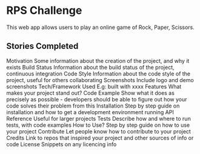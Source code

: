 # RPS Challenge
This web app allows users to play an online game of Rock, Paper, Scissors.

## Stories Completed


Motivation
Some information about the creation of the project, and why it exists
Build Status
Information about the build status of the project, continuous integration
Code Style
Information about the code style of the project, useful for others collaborating
Screenshots
Include logo and demo screenshots
Tech/Framework Used
E.g: built with xxxx
Features
What makes your project stand out?
Code Example
Show what it does as precisely as possible - developers should be able to figure out how your code solves their problem from this
Installation
Step by step guide on installation and how to get a development environment running
API Reference
Useful for larger projects
Tests
Describe how and where to run tests, with code examples
How to Use?
Step by step guide on how to use your project
Contribute
Let people know how to contribute to your project
Credits
Link to repos that inspired your project and other sources of info or code
License
Snippets on any licencing info
